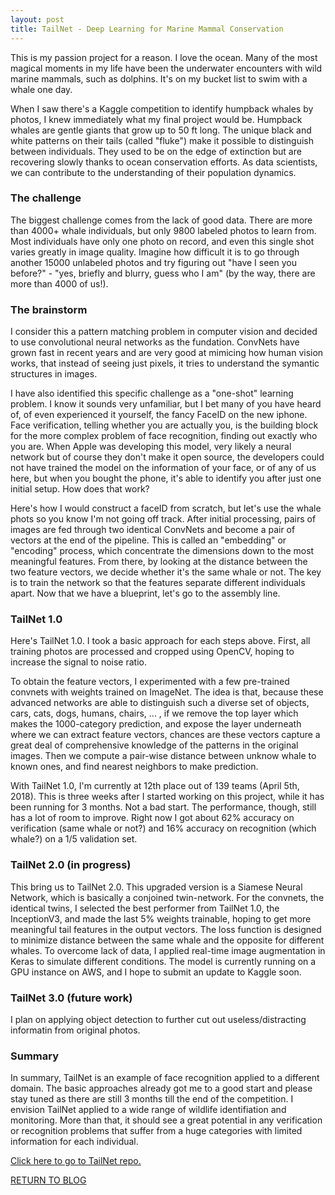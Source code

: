 ```yaml
---
layout: post
title: TailNet - Deep Learning for Marine Mammal Conservation 
---
```


This is my passion project for a reason. I love the ocean. Many of the most magical moments in my life have been the underwater encounters with wild marine mammals, such as dolphins. It's on my bucket list to swim with a whale one day.

When I saw there's a Kaggle competition to identify humpback whales by photos, I knew immediately what my final project would be. Humpback whales are gentle giants that grow up to 50 ft long. The unique black and white patterns on their tails (called "fluke") make it possible to distinguish between individuals. They used to be on the edge of extinction but are recovering slowly thanks to ocean conservation efforts. As data scientists, we can contribute to the understanding of their population dynamics.

### The challenge

The biggest challenge comes from the lack of good data. There are more than 4000+ whale individuals, but only 9800 labeled photos to learn from. Most individuals have only one photo on record, and even this single shot varies greatly in image quality. Imagine how difficult it is to go through another 15000 unlabeled photos and try figuring out "have I seen you before?" - "yes, briefly and blurry, guess who I am" (by the way, there are more than 4000 of us!).

### The brainstorm

I consider this a pattern matching problem in computer vision and decided to use convolutional neural networks as the fundation. ConvNets have grown fast in recent years and are very good at mimicing how human vision works, that instead of seeing just pixels, it tries to understand the symantic structures in images.

I have also identified this specific challenge as a "one-shot" learning problem. I know it sounds very unfamiliar, but I bet many of you have heard of, of even experienced it yourself, the fancy FaceID on the new iphone. Face verification, telling whether you are actually you, is the building block for the more complex problem of face recognition, finding out exactly who you are. When Apple was developing this model, very likely a neural network but of course they don't make it open source, the developers could not have trained the model on the information of your face, or of any of us here, but when you bought the phone, it's able to identify you after just one initial setup. How does that work?

Here's how I would construct a faceID from scratch, but let's use the whale phots so you know I'm not going off track. After initial processing, pairs of images are fed through two identical ConvNets and become a pair of vectors at the end of the pipeline. This is called an "embedding" or "encoding" process, which concentrate the dimensions down to the most meaningful features. From there, by looking at the distance between the two feature vectors, we decide whether it's the same whale or not. The key is to train the network so that the features separate different individuals apart. Now that we have a blueprint, let's go to the assembly line.

### TailNet 1.0

Here's TailNet 1.0. I took a basic approach for each steps above. First, all training photos are processed and cropped using OpenCV, hoping to increase the signal to noise ratio. 

To obtain the feature vectors, I experimented with a few pre-trained convnets with weights trained on ImageNet. The idea is that, because these advanced networks are able to distinguish such a diverse set of objects, cars, cats, dogs, humans, chairs, ... , if we remove the top layer which makes the 1000-category prediction, and expose the layer underneath where we can extract feature vectors, chances are these vectors capture a great deal of comprehensive knowledge of the patterns in the original images. Then we compute a pair-wise distance between unknow whale to known ones, and find nearest neighbors to make prediction. 

With TailNet 1.0, I'm currently at 12th place out of 139 teams (April 5th, 2018). This is three weeks after I started working on this project, while it has been running for 3 months. Not a bad start. The performance, though, still has a lot of room to improve. Right now I got about 62% accuracy on verification (same whale or not?) and 16% accuracy on recognition (which whale?) on a 1/5 validation set.

### TailNet 2.0 (in progress)

This bring us to TailNet 2.0. This upgraded version is a Siamese Neural Network, which is basically a conjoined twin-network. For the convnets, the identical twins, I selected the best performer from TailNet 1.0, the InceptionV3, and made the last 5% weights trainable, hoping to get more meaningful tail features in the output vectors. The loss function is designed to minimize distance between the same whale and the opposite for different whales. To overcome lack of data, I applied real-time image augmentation in Keras to simulate different conditions. The model is currently running on a GPU instance on AWS, and I hope to submit an update to Kaggle soon. 

### TailNet 3.0 (future work)

I plan on applying object detection to further cut out useless/distracting informatin from original photos.

### Summary

In summary, TailNet is an example of face recognition applied to a different domain. The basic approaches already got me to a good start and please stay tuned as there are still 3 months till the end of the competition. I envision TailNet applied to a wide range of wildlife identifiation and monitoring. More than that, it should see a great potential in any verification or recognition problems that suffer from a huge categories with limited information for each individual.

[Click here to go to TailNet repo.](https://github.com/sealoving/Liang_Metis/tree/master/Project_5)


[RETURN TO BLOG](../)